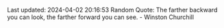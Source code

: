 Last updated: 2024-04-02 20:16:53
Random Quote: The farther backward you can look, the farther forward you can see. - Winston Churchill
